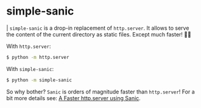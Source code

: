 # simple-sanic

| `simple-sanic` is a drop-in replacement of `http.server`. It allows to serve the content of the current directory as static files. Except much faster! :rotating_light::boom:

With `http.server`:

```sh
$ python -m http.server
```

With `simple-sanic`:

```sh
$ python -m simple-sanic
```

So why bother? `Sanic` is orders of magnitude faster than `http.server`! For a
bit more details see: [A Faster http.server using Sanic](http://remusao.github.io/posts/faster-http-server-sanic.html).
